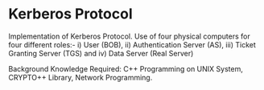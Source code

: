 # Kerberos Protocol
Implementation of Kerberos Protocol. 
Use of four physical computers for four different roles:- 
i) User (BOB), 
ii) Authentication Server (AS), 
iii) Ticket Granting Server (TGS) and 
iv) Data Server (Real Server)



Background Knowledge Required: C++ Programming on UNIX System, CRYPTO++ Library, Network
Programming.
